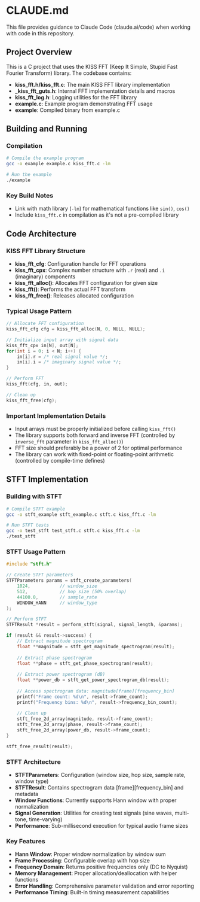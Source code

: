 # CLAUDE.md

This file provides guidance to Claude Code (claude.ai/code) when working with code in this repository.

## Project Overview

This is a C project that uses the KISS FFT (Keep It Simple, Stupid Fast Fourier Transform) library. The codebase contains:

- **kiss_fft.h/kiss_fft.c**: The main KISS FFT library implementation
- **_kiss_fft_guts.h**: Internal FFT implementation details and macros
- **kiss_fft_log.h**: Logging utilities for the FFT library
- **example.c**: Example program demonstrating FFT usage
- **example**: Compiled binary from example.c

## Building and Running

### Compilation
```bash
# Compile the example program
gcc -o example example.c kiss_fft.c -lm

# Run the example
./example
```

### Key Build Notes
- Link with math library (`-lm`) for mathematical functions like `sin()`, `cos()`
- Include `kiss_fft.c` in compilation as it's not a pre-compiled library

## Code Architecture

### KISS FFT Library Structure
- **kiss_fft_cfg**: Configuration handle for FFT operations
- **kiss_fft_cpx**: Complex number structure with `.r` (real) and `.i` (imaginary) components
- **kiss_fft_alloc()**: Allocates FFT configuration for given size
- **kiss_fft()**: Performs the actual FFT transform
- **kiss_fft_free()**: Releases allocated configuration

### Typical Usage Pattern
```c
// Allocate FFT configuration
kiss_fft_cfg cfg = kiss_fft_alloc(N, 0, NULL, NULL);

// Initialize input array with signal data
kiss_fft_cpx in[N], out[N];
for(int i = 0; i < N; i++) {
    in[i].r = /* real signal value */;
    in[i].i = /* imaginary signal value */;
}

// Perform FFT
kiss_fft(cfg, in, out);

// Clean up
kiss_fft_free(cfg);
```

### Important Implementation Details
- Input arrays must be properly initialized before calling `kiss_fft()`
- The library supports both forward and inverse FFT (controlled by `inverse_fft` parameter in `kiss_fft_alloc()`)
- FFT size should preferably be a power of 2 for optimal performance
- The library can work with fixed-point or floating-point arithmetic (controlled by compile-time defines)

## STFT Implementation

### Building with STFT
```bash
# Compile STFT example
gcc -o stft_example stft_example.c stft.c kiss_fft.c -lm

# Run STFT tests
gcc -o test_stft test_stft.c stft.c kiss_fft.c -lm
./test_stft
```

### STFT Usage Pattern
```c
#include "stft.h"

// Create STFT parameters
STFTParameters params = stft_create_parameters(
    1024,           // window_size
    512,            // hop_size (50% overlap)
    44100.0,        // sample_rate
    WINDOW_HANN     // window_type
);

// Perform STFT
STFTResult *result = perform_stft(signal, signal_length, &params);

if (result && result->success) {
    // Extract magnitude spectrogram
    float **magnitude = stft_get_magnitude_spectrogram(result);
    
    // Extract phase spectrogram
    float **phase = stft_get_phase_spectrogram(result);
    
    // Extract power spectrogram (dB)
    float **power_db = stft_get_power_spectrogram_db(result);
    
    // Access spectrogram data: magnitude[frame][frequency_bin]
    printf("Frame count: %d\n", result->frame_count);
    printf("Frequency bins: %d\n", result->frequency_bin_count);
    
    // Clean up
    stft_free_2d_array(magnitude, result->frame_count);
    stft_free_2d_array(phase, result->frame_count);
    stft_free_2d_array(power_db, result->frame_count);
}

stft_free_result(result);
```

### STFT Architecture
- **STFTParameters**: Configuration (window size, hop size, sample rate, window type)
- **STFTResult**: Contains spectrogram data [frame][frequency_bin] and metadata
- **Window Functions**: Currently supports Hann window with proper normalization
- **Signal Generation**: Utilities for creating test signals (sine waves, multi-tone, time-varying)
- **Performance**: Sub-millisecond execution for typical audio frame sizes

### Key Features
- **Hann Window**: Proper window normalization by window sum
- **Frame Processing**: Configurable overlap with hop size
- **Frequency Domain**: Returns positive frequencies only (DC to Nyquist)
- **Memory Management**: Proper allocation/deallocation with helper functions
- **Error Handling**: Comprehensive parameter validation and error reporting
- **Performance Timing**: Built-in timing measurement capabilities
